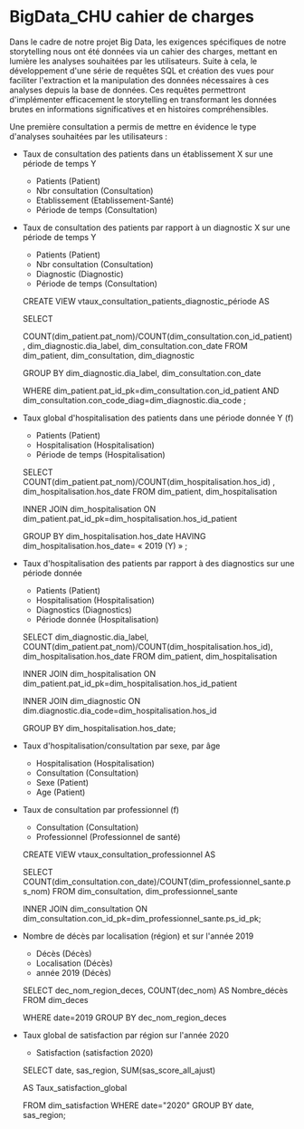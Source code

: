 
# BigData_CHU cahier de charges

Dans le cadre de notre projet Big Data, les exigences spécifiques de notre storytelling nous ont été données via un cahier des charges, mettant en lumière les analyses souhaitées par les utilisateurs.
Suite à cela, le développement d'une série de requêtes SQL et création des vues pour faciliter l'extraction et la manipulation des données nécessaires à ces analyses depuis la base de données. Ces requêtes permettront d'implémenter efficacement le storytelling en transformant les données brutes en informations significatives et en histoires compréhensibles.

Une première consultation a permis de mettre en évidence le type d'analyses souhaitées par les utilisateurs :

- Taux de consultation des patients dans un établissement X sur une période de temps Y
    - Patients (Patient)
    - Nbr consultation (Consultation)
    - Etablissement (Etablissement-Santé)
    - Période de temps (Consultation)

- Taux de consultation des patients par rapport à un diagnostic X sur une période de temps Y
    - Patients (Patient)
    - Nbr consultation (Consultation)
    - Diagnostic (Diagnostic)
    - Période de temps (Consultation)

    CREATE VIEW vtaux_consultation_patients_diagnostic_période AS

    SELECT 

    COUNT(dim_patient.pat_nom)/COUNT(dim_consultation.con_id_patient), dim_diagnostic.dia_label, dim_consultation.con_date FROM dim_patient, dim_consultation, dim_diagnostic

    GROUP BY dim_diagnostic.dia_label, dim_consultation.con_date

    WHERE dim_patient.pat_id_pk=dim_consultation.con_id_patient AND dim_consultation.con_code_diag=dim_diagnostic.dia_code ;

- Taux global d'hospitalisation des patients dans une période donnée Y (f)
    - Patients (Patient)
    - Hospitalisation (Hospitalisation)
    - Période de temps (Hospitalisation)

    SELECT COUNT(dim_patient.pat_nom)/COUNT(dim_hospitalisation.hos_id) , dim_hospitalisation.hos_date FROM dim_patient, dim_hospitalisation

    INNER JOIN dim_hospitalisation ON dim_patient.pat_id_pk=dim_hospitalisation.hos_id_patient

    GROUP BY dim_hospitalisation.hos_date HAVING dim_hospitalisation.hos_date= « 2019 (Y) » ;

- Taux d'hospitalisation des patients par rapport à des diagnostics sur une période donnée
    - Patients (Patient)
    - Hospitalisation (Hospitalisation)
    - Diagnostics (Diagnostics)
    - Période donnée (Hospitalisation)

    SELECT dim_diagnostic.dia_label, COUNT(dim_patient.pat_nom)/COUNT(dim_hospitalisation.hos_id), dim_hospitalisation.hos_date FROM dim_patient, dim_hospitalisation

    INNER JOIN dim_hospitalisation ON dim_patient.pat_id_pk=dim_hospitalisation.hos_id_patient

    INNER JOIN dim_diagnostic ON dim.diagnostic.dia_code=dim_hospitalisation.hos_id

    GROUP BY dim_hospitalisation.hos_date;

- Taux d'hospitalisation/consultation par sexe, par âge
    - Hospitalisation (Hospitalisation)
    - Consultation (Consultation)
    - Sexe (Patient)
    - Age (Patient)

- Taux de consultation par professionnel (f)
    - Consultation (Consultation)
    - Professionnel (Professionnel de santé)

    CREATE VIEW vtaux_consultation_professionnel AS

    SELECT COUNT(dim_consultation.con_date)/COUNT(dim_professionnel_sante.ps_nom) FROM dim_consultation, dim_professionnel_sante

    INNER JOIN dim_consultation ON dim_consultation.con_id_pk=dim_professionnel_sante.ps_id_pk;

- Nombre de décès par localisation (région) et sur l'année 2019
    - Décès (Décès)
    - Localisation (Décès)
    - année 2019 (Décès)

    SELECT dec_nom_region_deces, COUNT(dec_nom) AS Nombre_décès FROM dim_deces 

    WHERE date=2019 GROUP BY dec_nom_region_deces

- Taux global de satisfaction par région sur l'année 2020
    -  Satisfaction (satisfaction 2020)

    SELECT date, sas_region, SUM(sas_score_all_ajust)

    AS Taux_satisfaction_global

    FROM dim_satisfaction WHERE date="2020" GROUP BY date, sas_region;
